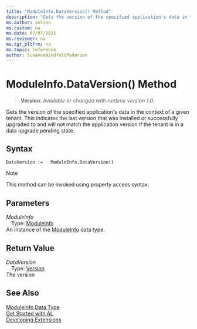 ```yaml
---
title: "ModuleInfo.DataVersion() Method"
description: "Gets the version of the specified application's data in the context of a given tenant."
ms.author: solsen
ms.custom: na
ms.date: 07/07/2021
ms.reviewer: na
ms.tgt_pltfrm: na
ms.topic: reference
author: SusanneWindfeldPedersen
---
```

[//]: # (START>DO_NOT_EDIT)
[//]: # (IMPORTANT:Do not edit any of the content between here and the END>DO_NOT_EDIT.)
[//]: # (Any modifications should be made in the .xml files in the ModernDev repo.)
# ModuleInfo.DataVersion() Method
> **Version**: _Available or changed with runtime version 1.0._

Gets the version of the specified application's data in the context of a given tenant. This indicates the last version that was installed or successfully upgraded to and will not match the application version if the tenant is in a data upgrade pending state.


## Syntax
```AL
DataVersion :=   ModuleInfo.DataVersion()
```
> [!NOTE]
> This method can be invoked using property access syntax.

## Parameters
*ModuleInfo*  
&emsp;Type: [ModuleInfo](moduleinfo-data-type.md)  
An instance of the [ModuleInfo](moduleinfo-data-type.md) data type.  

## Return Value
*DataVersion*  
&emsp;Type: [Version](../version/version-data-type.md)  
The version


[//]: # (IMPORTANT: END>DO_NOT_EDIT)
## See Also
[ModuleInfo Data Type](moduleinfo-data-type.md)  
[Get Started with AL](../../devenv-get-started.md)  
[Developing Extensions](../../devenv-dev-overview.md)